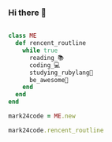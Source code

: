 ### Hi there 👋

<!--
**Mark24Code/Mark24Code** is a ✨ _special_ ✨ repository because its `README.md` (this file) appears on your GitHub profile.

Here are some ideas to get you started:

- 🔭 I’m currently working on ...
- 🌱 I’m currently learning ...
- 👯 I’m looking to collaborate on ...
- 🤔 I’m looking for help with ...
- 💬 Ask me about ...
- 📫 How to reach me: ...
- 😄 Pronouns: ...
- ⚡ Fun fact: ...
-->

```ruby

class ME
  def rencent_routline 
    while true
      reading_📚
      coding_💻
      studying_rubylang💎
      be_awesome🚀
    end
  end
end

mark24code = ME.new

mark24code.rencent_routline
```

